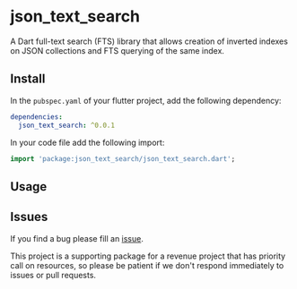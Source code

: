 <!-- 
BSD 3-Clause License
Copyright (c) 2022, GM Consult Pty Ltd
All rights reserved. 
-->

# json_text_search
A Dart full-text search (FTS) library that allows creation of inverted indexes on JSON collections and FTS querying of the same index.

## Install

In the `pubspec.yaml` of your flutter project, add the following dependency:

```yaml
dependencies:
  json_text_search: ^0.0.1
```

In your code file add the following import:

```dart
import 'package:json_text_search/json_text_search.dart';
```

## Usage

<!-- TODO: Usage section -->

## Issues

If you find a bug please fill an [issue](https://github.com/GM-Consult-Pty-Ltd/text_analysis/issues).  

This project is a supporting package for a revenue project that has priority call on resources, so please be patient if we don't respond immediately to issues or pull requests.
